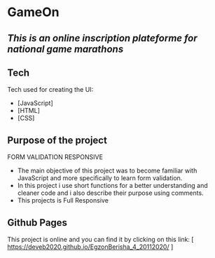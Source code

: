 # GameOn
## _This is an online inscription plateforme for national game marathons_

## Tech

Tech used for creating the UI:
- [JavaScript] 
- [HTML] 
- [CSS] 

## Purpose of the project
FORM VALIDATION
RESPONSIVE

- The main objective of this project was to become familiar with JavaScript and more specifically to learn form validation.
- In this project i use short functions for a better understanding and cleaner code and i also describe their purpose using comments.
- This projects is Full Responsive 

## Github Pages

This project is online and you can find it by clicking on this link: [ https://deveb2020.github.io/EgzonBerisha_4_20112020/ ]
